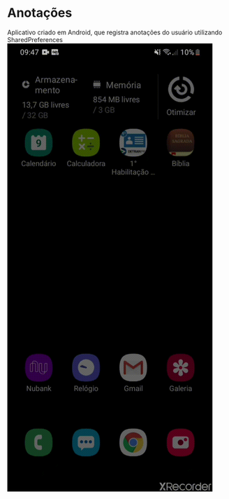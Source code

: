# Anotações
Aplicativo criado em Android, que registra anotações do usuário utilizando SharedPreferences
![](aplicativo.gif)
